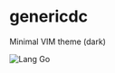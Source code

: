 # genericdc

Minimal VIM theme (dark)

![Lang Go](https://raw.github.com/nowk/genericdc/master/screenshot-go.png)

